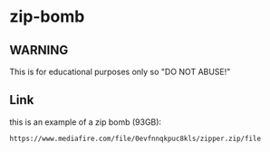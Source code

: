 # zip-bomb

## WARNING
This is for educational purposes only so "DO NOT ABUSE!"

## Link
this is an example of a zip bomb (93GB):
```bash
https://www.mediafire.com/file/0evfnnqkpuc8kls/zipper.zip/file
```
